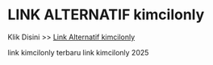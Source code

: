 # LINK ALTERNATIF kimcilonly

Klik Disini >> <a href="https://linksto.pages.dev/">Link Alternatif kimcilonly </a>

link kimcilonly terbaru
link kimcilonly 2025